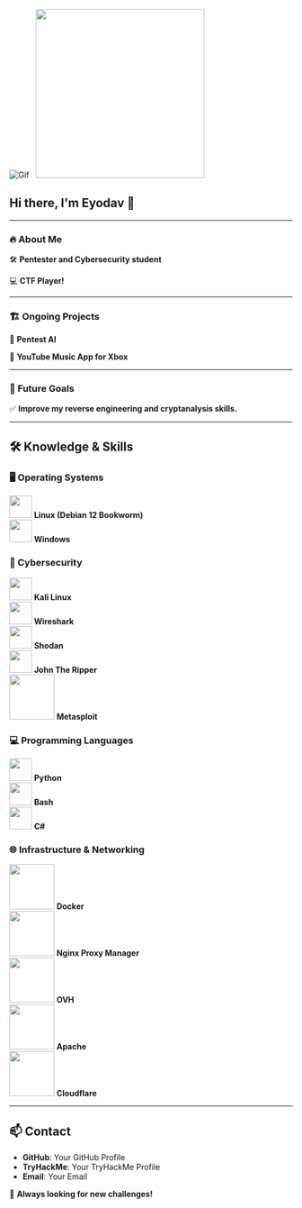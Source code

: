 ![Gif](https://media1.giphy.com/media/v1.Y2lkPTc5MGI3NjExbHlhcGt2MGZyNGU3bnNhandrOGg1bzhtbWdoenQ2dHdzY29rbHNraCZlcD12MV9pbnRlcm5hbF9naWZfYnlfaWQmY3Q9Zw/EaEWuES5SDSpcnOlRt/giphy.gif) &nbsp; <img src="https://www.icegif.com/wp-content/uploads/2023/05/icegif-565.gif" width="300px">

## Hi there, I'm Eyodav 👋  

---

### 🔥 About Me  

🛠 **Pentester and Cybersecurity student**  

💻 **CTF Player!**  

---

### 🏗️ Ongoing Projects  

🚀 **Pentest AI**  

🎵 **YouTube Music App for Xbox**  

---

### 🎯 Future Goals  

✅ **Improve my reverse engineering and cryptanalysis skills.**  

---

## 🛠️ Knowledge & Skills  

### 🖥️ Operating Systems  
<img src="https://upload.wikimedia.org/wikipedia/commons/3/35/Tux.svg" width="40px"> **Linux (Debian 12 Bookworm)**  
<img src="https://upload.wikimedia.org/wikipedia/commons/3/3a/Windows_logo_-_2021.svg" width="40px"> **Windows**  

### 🔹 Cybersecurity  
<img src="https://upload.wikimedia.org/wikipedia/commons/2/2b/Kali-dragon-icon.svg" width="40px"> **Kali Linux**  
<img src="https://upload.wikimedia.org/wikipedia/commons/d/d3/Wireshark_icon.svg" width="40px"> **Wireshark**  
<img src="https://upload.wikimedia.org/wikipedia/commons/6/6c/Shodan_Logo.png" width="40px"> **Shodan**  
<img src="https://upload.wikimedia.org/wikipedia/commons/e/e0/John_the_Ripper_Logo.png" width="40px"> **John The Ripper**  
<img src="https://upload.wikimedia.org/wikipedia/commons/6/69/Metasploit-logo-2015.png" width="80px"> **Metasploit**  

### 💻 Programming Languages  
<img src="https://upload.wikimedia.org/wikipedia/commons/c/c3/Python-logo-notext.svg" width="40px"> **Python**  
<img src="https://upload.wikimedia.org/wikipedia/commons/8/82/Gnu-bash-logo.svg" width="40px"> **Bash**  
<img src="https://upload.wikimedia.org/wikipedia/commons/4/4f/Csharp_Logo.png" width="40px"> **C#**  

### 🌐 Infrastructure & Networking  
<img src="https://upload.wikimedia.org/wikipedia/commons/7/79/Docker_%28container_engine%29_logo.png" width="80px"> **Docker**  
<img src="https://upload.wikimedia.org/wikipedia/commons/6/69/Nginx_logo.svg" width="80px"> **Nginx Proxy Manager**  
<img src="https://upload.wikimedia.org/wikipedia/commons/8/80/OVH_Logo.svg" width="80px"> **OVH**  
<img src="https://upload.wikimedia.org/wikipedia/commons/5/5a/Apache_HTTP_server_logo_%282019-present%29.svg" width="80px"> **Apache**  
<img src="https://upload.wikimedia.org/wikipedia/commons/5/5f/Cloudflare_Logo.png" width="80px"> **Cloudflare**  

---

## 📫 Contact  

- **GitHub**: Your GitHub Profile  
- **TryHackMe**: Your TryHackMe Profile  
- **Email**: Your Email  

🚀 **Always looking for new challenges!**  
